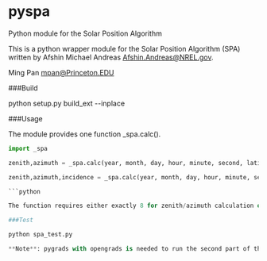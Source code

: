 pyspa
=====

Python module for the Solar Position Algorithm

This is a python wrapper module for the Solar Position Algorithm (SPA) written by Afshin Michael Andreas <Afshin.Andreas@NREL.gov>.

Ming Pan <mpan@Princeton.EDU>

###Build

python setup.py build_ext --inplace

###Usage

The module provides one function _spa.calc().

```python
import _spa

zenith,azimuth = _spa.calc(year, month, day, hour, minute, second, latitude, longitude)

zenith,azimuth,incidence = _spa.calc(year, month, day, hour, minute, second, latitude, longitude, elevation, slope, aspect)

```python

The function requires either exactly 8 for zenith/azimuth calculation or exactly 11 inputs for zenith/azimuth/incidence calculation. All inputs can either be a single value varialbe or a numpy array. There must be at least one numpy array (even with just one element) and all the arrays must have the same dimensions.

###Test

python spa_test.py

**Note**: pygrads with opengrads is needed to run the second part of the test.

